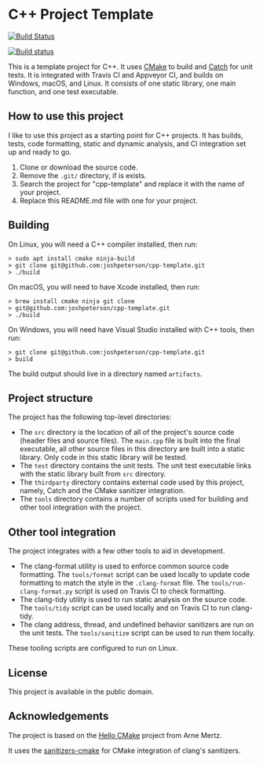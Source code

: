 # C++ Project Template

[![Build
Status](https://travis-ci.org/joshpeterson/cpp-template.svg?branch=master)](https://travis-ci.org/joshpeterson/cpp-template)

[![Build
status](https://ci.appveyor.com/api/projects/status/78t33iqkomacq601/branch/master?svg=true)](https://ci.appveyor.com/project/joshpeterson/cpp-template/branch/master)

This is a template project for C++. It uses [CMake](https://cmake.org/) to build
and [Catch](https://github.com/catchorg/Catch2) for unit tests. It is integrated
with Travis CI and Appveyor CI, and builds on Windows, macOS, and Linux. It
consists of one static library, one main function, and one test executable.

## How to use this project

I like to use this project as a starting point for C++ projects. It has builds,
tests, code formatting, static and dynamic analysis, and CI integration set up and
ready to go.

1. Clone or download the source code.
2. Remove the `.git/` directory, if is exists.
3. Search the project for "cpp-template" and replace it with the name of your
   project.
5. Replace this README.md file with one for your project.

## Building

On Linux, you will need a C++ compiler installed, then run:
```
> sudo apt install cmake ninja-build
> git clone git@github.com:joshpeterson/cpp-template.git
> ./build
```

On macOS, you will need to have Xcode installed, then run:
```
> brew install cmake ninja git clone
> git@github.com:joshpeterson/cpp-template.git
> ./build
```

On Windows, you will need have Visual Studio installed with C++ tools, then run:
```
> git clone git@github.com:joshpeterson/cpp-template.git
> build
```

The build output should live in a directory named `artifacts`.

## Project structure

The project has the following top-level directories:

* The `src` directory is the location of all of the project's source code (header
  files and source files). The `main.cpp` file is built into the final executable,
  all other source files in this directory are built into a static library. Only
  code in this static library will be tested.
* The `test` directory contains the unit tests. The unit test executable links with
  the static library built from `src` directory.
* The `thirdparty` directory contains external code used by this project, namely,
  Catch and the CMake sanitizer integration.
* The `tools` directory contains a number of scripts used for building and other
  tool integration with the project.

## Other tool integration

The project integrates with a few other tools to aid in development.

* The clang-format utility is used to enforce common source code formatting. The
  `tools/format` script can be used locally to update code formatting to match the
  style in the `.clang-format` file. The `tools/run-clang-format.py` script is used
  on Travis CI to check formatting.
* The clang-tidy utility is used to run static analysis on the source code. The
  `tools/tidy` script can be used locally and on Travis CI to run clang-tidy.
* The clang address, thread, and undefined behavior sanitizers are run on the unit
  tests. The `tools/sanitize` script can be used to run them locally.

These tooling scripts are configured to run on Linux.

## License

This project is available in the public domain.

## Acknowledgements

The project is based on the [Hello CMake](https://github.com/arnemertz/hello_cmake)
project from Arne Mertz.

It uses the [sanitizers-cmake](https://github.com/arsenm/sanitizers-cmake) for
CMake integration of clang's sanitizers.

